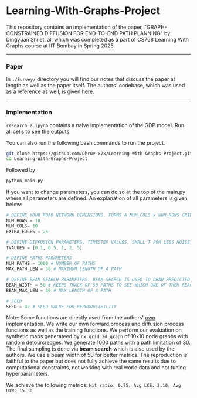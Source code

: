 # Learning-With-Graphs-Project
This repository contains an implementation of the paper, "GRAPH-CONSTRAINED DIFFUSION FOR END-TO-END  PATH PLANNING" by Dingyuan Shi et. al. which was completed as a part of CS768 Learning With Graphs course at IIT Bombay in Spring 2025.

---

### Paper
In ```./Survey/``` directory you will find our notes that discuss the paper at length as well as the paper itself. The authors' codebase, which was used as a reference as well, is given [here](https://github.com/dingyuan-shi/Graph-Diffusion-Planning).

---

### Implementation

```research_2.ipynb``` contains a naive implementation of the GDP model. Run all cells to see the outputs.

You can also run the following bash commands to run the project.

```bash
git clone https://github.com/Dhruv-x7x/Learning-With-Graphs-Project.git
cd Learning-With-Graphs-Project
```

Followed by 
```bash
python main.py
```

If you want to change parameters, you can do so at the top of the main.py where all parameters are defined. An explanation of all parameters is given below:

```python
# DEFINE YOUR ROAD NETWORK DIMENSIONS. FORMS A NUM_COLS x NUM_ROWS GRID WITH 25 EXTRA RANDOM CONNECTIONS
NUM_ROWS = 10 
NUM_COLS= 10
EXTRA_EDGES = 25

# DEFINE DIFFUSION PARAMETERS. TIMESTEP VALUES, SMALL T FOR LESS NOISE, HIGH T FOR MORE NOISE. YOU DON'T NECESSARILY NEED TO CHANGE THIS
TVALUES = [0.1, 0.5, 1, 2, 5]

# DEFINE PATHS PARAMETERS
NUM_PATHS = 1000 # NUMBER OF PATHS
MAX_PATH_LEN = 30 # MAXIMUM LENGTH OF A PATH

# DEFINE BEAM SEARCH PARAMETERS. BEAM SEARCH IS USED TO DRAW PREDICTED PATH SAMPLES FROM THE FINAL DISTRIBUTION 
BEAM_WIDTH = 50 # KEEPS TRACK OF 50 PATHS TO SEE WHICH ONE OF THEM REACHES DESTINATION FIRST
BEAM_MAX_LEN = 30 # MAX LENGTH OF A PATH

# SEED
SEED = 42 # SEED VALUE FOR REPRODUCIBILITY
```

Note: Some functions are directly used from the authors' [own](https://github.com/dingyuan-shi/Graph-Diffusion-Planning/tree/main) implementation. We write our own forward process and diffusion process functions as well as the training functions. We perform our evaluation on synthetic maps generateed by ```nx.grid_2d_graph``` of 10x10 node graphs with random detours/edges. We generate 1000 paths with a path limitation of 30. The final sampling is done via **beam search** which is also used by the authors. We use a beam width of 50 for better metrics. The reproduction is faithful to the paper but does not fully achieve the same results due to computational constraints, not working with real world data and not tuning hyperparameters. 

We achieve the following metrics: ```Hit ratio: 0.75, Avg LCS: 2.10, Avg DTW: 15.30```
